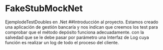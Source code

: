 # FakeStubMockNet
EjemplodeTestDoubles en .Net
##Introducción al proyecto.
Estamos creado una aplicación de gestión bancaría y nos indican que creemos los test para comprobar que el método depósito funciona adecuadamente.
con la salvedad que se le debe pasar por parámetro una Interfaz de Log cuya función es realizar un log de todo el proceso del cliente.

